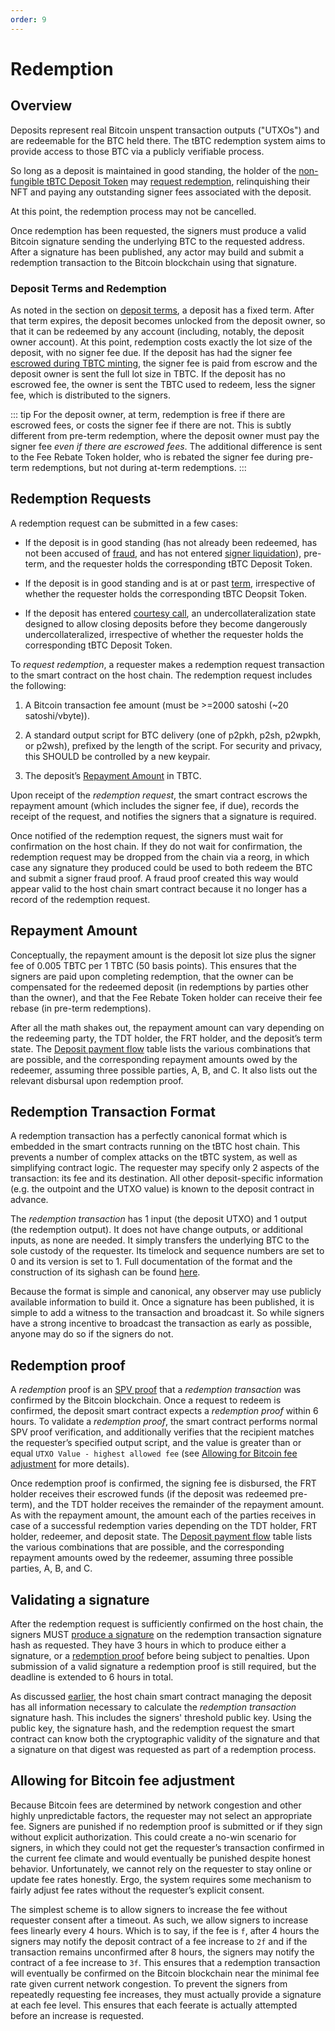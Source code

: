 ```yaml
--- 
order: 9
---
```


# Redemption

## Overview

Deposits represent real Bitcoin unspent transaction outputs ("UTXOs") and are redeemable for the BTC held there. The tBTC redemption system aims to provide access to those BTC via a publicly verifiable process.

So long as a deposit is maintained in good standing, the holder of the [non-fungible tBTC Deposit Token](/tBTC/minting.md) may [request redemption](/tBTC/redemption.md#redemption-requests), relinquishing their NFT and paying any outstanding signer fees associated with the deposit.

At this point, the redemption process may not be cancelled.

Once redemption has been requested, the signers must produce a valid Bitcoin signature sending the underlying BTC to the requested address. After a signature has been published, any actor may build and submit a redemption transaction to the Bitcoin blockchain using that signature.

### Deposit Terms and Redemption

As noted in the section on [deposit terms](/tBTC/deposits.md#terms), a deposit has a fixed term. After that term expires, the deposit becomes unlocked from the deposit owner, so that it can be redeemed by any account (including, notably, the deposit owner account). At this point, redemption costs exactly the lot size of the deposit, with no signer fee due. If the deposit has had the signer fee [escrowed during TBTC minting](/tBTC/minting.md#the-tbtc-vending-machine), the signer fee is paid from escrow and the deposit owner is sent the full lot size in TBTC. If the deposit has no escrowed fee, the owner is sent the TBTC used to redeem, less the signer fee, which is distributed to the signers.

::: tip
For the deposit owner, at term, redemption is free if there are escrowed fees, or costs the signer fee if there are not. This is subtly different from pre-term redemption, where the deposit owner must pay the signer fee _even if there are escrowed fees_. The additional difference is sent to the Fee Rebate Token holder, who is rebated the signer fee during pre-term redemptions, but not during at-term redemptions.
:::

## Redemption Requests

A redemption request can be submitted in a few cases:

* If the deposit is in good standing (has not already been redeemed, has not been accused of [fraud](/tBTC/handling-failure.md#fraud), and has not entered [signer liquidation](/tBTC/bonding.md#liquidation)), pre-term, and the requester holds the corresponding tBTC Deposit Token.

* If the deposit is in good standing and is at or past [term](/tBTC/redemption.md#deposit-terms-and-redemption), irrespective of whether the requester holds the corresponding tBTC Deopsit Token.

* If the deposit has entered [courtesy call](/tBTC/bonding.md#pre-liquidation-a-courtesy-call), an undercollateralization state designed to allow closing deposits before they become dangerously undercollateralized, irrespective of whether the requester holds the corresponding tBTC Deposit Token.

To _request redemption_, a requester makes a redemption request transaction to the smart contract on the host chain. The redemption request includes the following:

1. A Bitcoin transaction fee amount (must be >=2000 satoshi (~20 satoshi/vbyte)). 

2. A standard output script for BTC delivery (one of p2pkh, p2sh, p2wpkh, or p2wsh), prefixed by the length of the script. For security and privacy, this SHOULD be controlled by a new keypair.

3. The deposit’s [Repayment Amount](/tBTC/redemption.md#repayment-amount) in TBTC.

Upon receipt of the _redemption request_, the smart contract escrows the repayment amount (which includes the signer fee, if due), records the receipt of the request, and notifies the signers that a signature is required.

Once notified of the redemption request, the signers must wait for confirmation on the host chain. If they do not wait for confirmation, the redemption request may be dropped from the chain via a reorg, in which case any signature they produced could be used to both redeem the BTC and submit a signer fraud proof. A fraud proof created this way would appear valid to the host chain smart contract because it no longer has a record of the redemption request.

## Repayment Amount

Conceptually, the repayment amount is the deposit lot size plus the signer fee of 0.005 TBTC per 1 TBTC (50 basis points). This ensures that the signers are paid upon completing redemption, that the owner can be compensated for the redeemed deposit (in redemptions by parties other than the owner), and that the Fee Rebate Token holder can receive their fee rebase (in pre-term redemptions).

After all the math shakes out, the repayment amount can vary depending on the redeeming party, the TDT holder, the FRT holder, and the deposit’s term state. The [Deposit payment flow](https://docs.keep.network/tbtc/#deposit-payment-flow) table lists the various combinations that are possible, and the corresponding repayment amounts owed by the redeemer, assuming three possible parties, A, B, and C. It also lists out the relevant disbursal upon redemption proof.

## Redemption Transaction Format

A redemption transaction has a perfectly canonical format which is embedded in the smart contracts running on the tBTC host chain. This prevents a number of complex attacks on the tBTC system, as well as simplifying contract logic. The requester may specify only 2 aspects of the transaction: its fee and its destination. All other deposit-specific information (e.g. the outpoint and the UTXO value) is known to the deposit contract in advance.

The _redemption transaction_ has 1 input (the deposit UTXO) and 1 output (the redemption output). It does not have change outputs, or additional inputs, as none are needed. It simply transfers the underlying BTC to the sole custody of the requester. Its timelock and sequence numbers are set to 0 and its version is set to 1. Full documentation of the format and the construction of its sighash can be found [here](https://docs.keep.network/tbtc/#sighash).

Because the format is simple and canonical, any observer may use publicly available information to build it. Once a signature has been published, it is simple to add a witness to the transaction and broadcast it. So while signers have a strong incentive to broadcast the transaction as early as possible, anyone may do so if the signers do not.

## Redemption proof

A _redemption_ proof is an [SPV proof](https://docs.keep.network/tbtc/#spv) that a _redemption transaction_ was confirmed by the Bitcoin blockchain. Once a request to redeem is confirmed, the deposit smart contract expects a _redemption proof_ within 6 hours. To validate a _redemption proof_, the smart contract performs normal SPV proof verification, and additionally verifies that the recipient matches the requester’s specified output script, and the value is greater than or equal `UTXO Value - highest allowed fee` (see [Allowing for Bitcoin fee adjustment](/tBTC/redemption.md#allowing-for-bitcoin-fee-adjustment) for more details).

Once redemption proof is confirmed, the signing fee is disbursed, the FRT holder receives their escrowed funds (if the deposit was redeemed pre-term), and the TDT holder receives the remainder of the repayment amount. As with the repayment amount, the amount each of the parties receives in case of a successful redemption varies depending on the TDT holder, FRT holder, redeemer, and deposit state. The [Deposit payment flow](https://docs.keep.network/tbtc/#deposit-payment-flow) table lists the various combinations that are possible, and the corresponding repayment amounts owed by the redeemer, assuming three possible parties, A, B, and C.

## Validating a signature

After the redemption request is sufficiently confirmed on the host chain, the signers MUST [produce a signature](/tBTC/signing.md) on the redemption transaction signature hash as requested. They have 3 hours in which to produce either a signature, or a [redemption proof](/tBTC/redemption.md#redemption-proof) before being subject to penalties. Upon submission of a valid signature a redemption proof is still required, but the deadline is extended to 6 hours in total.

As discussed [earlier](/tBTC/redemption.md#redemption-transaction-format), the host chain smart contract managing the deposit has all information necessary to calculate the _redemption transaction_ signature hash. This includes the signers' threshold public key. Using the public key, the signature hash, and the redemption request the smart contract can know both the cryptographic validity of the signature and that a signature on that digest was requested as part of a redemption process.

## Allowing for Bitcoin fee adjustment

Because Bitcoin fees are determined by network congestion and other highly unpredictable factors, the requester may not select an appropriate fee. Signers are punished if no redemption proof is submitted or if they sign without explicit authorization. This could create a no-win scenario for signers, in which they could not get the requester’s transaction confirmed in the current fee climate and would eventually be punished despite honest behavior. Unfortunately, we cannot rely on the requester to stay online or update fee rates honestly. Ergo, the system requires some mechanism to fairly adjust fee rates without the requester’s explicit consent.

The simplest scheme is to allow signers to increase the fee without requester consent after a timeout. As such, we allow signers to increase fees linearly every 4 hours. Which is to say, if the fee is `f`, after 4 hours the signers may notify the deposit contract of a fee increase to `2f` and if the transaction remains unconfirmed after 8 hours, the signers may notify the contract of a fee increase to `3f`. This ensures that a redemption transaction will eventually be confirmed on the Bitcoin blockchain near the minimal fee rate given current network congestion. To prevent the signers from repeatedly requesting fee increases, they must actually provide a signature at each fee level. This ensures that each feerate is actually attempted before an increase is requested.